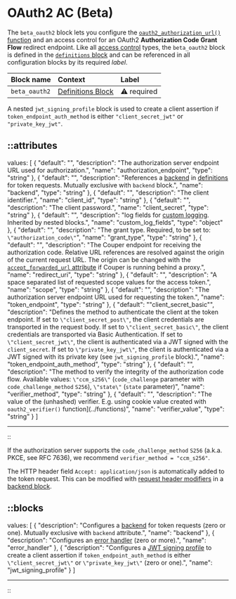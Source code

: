 # OAuth2 AC (Beta)

The `beta_oauth2` block lets you configure the [`oauth2_authorization_url()` function](/configuration/functions) and an access
control for an OAuth2 **Authorization Code Grant Flow** redirect endpoint.
Like all [access control](/configuration/access-control) types, the `beta_oauth2` block is defined in the [`definitions` block](/configuration/block/definitions) and can be referenced in all configuration blocks by its required _label_.

| Block name    | Context                                                      | Label            |
|:--------------|:-------------------------------------------------------------|:-----------------|
| `beta_oauth2` | [Definitions Block](/configuration/block/definitions)        | &#9888; required |

A nested `jwt_signing_profile` block is used to create a client assertion if `token_endpoint_auth_method` is either `"client_secret_jwt"` or `"private_key_jwt"`.

::attributes
---
values: [
  {
    "default": "",
    "description": "The authorization server endpoint URL used for authorization.",
    "name": "authorization_endpoint",
    "type": "string"
  },
  {
    "default": "",
    "description": "References a [backend](/configuration/block/backend) in [definitions](/configuration/block/definitions) for token requests. Mutually exclusive with `backend` block.",
    "name": "backend",
    "type": "string"
  },
  {
    "default": "",
    "description": "The client identifier.",
    "name": "client_id",
    "type": "string"
  },
  {
    "default": "",
    "description": "The client password.",
    "name": "client_secret",
    "type": "string"
  },
  {
    "default": "",
    "description": "log fields for [custom logging](/observation/logging#custom-logging). Inherited by nested blocks.",
    "name": "custom_log_fields",
    "type": "object"
  },
  {
    "default": "",
    "description": "The grant type. Required, to be set to: `\"authorization_code\"`",
    "name": "grant_type",
    "type": "string"
  },
  {
    "default": "",
    "description": "The Couper endpoint for receiving the authorization code. Relative URL references are resolved against the origin of the current request URL. The origin can be changed with the [`accept_forwarded_url` attribute](settings) if Couper is running behind a proxy.",
    "name": "redirect_uri",
    "type": "string"
  },
  {
    "default": "",
    "description": "A space separated list of requested scope values for the access token.",
    "name": "scope",
    "type": "string"
  },
  {
    "default": "",
    "description": "The authorization server endpoint URL used for requesting the token.",
    "name": "token_endpoint",
    "type": "string"
  },
  {
    "default": "\"client_secret_basic\"",
    "description": "Defines the method to authenticate the client at the token endpoint. If set to `\"client_secret_post\"`, the client credentials are transported in the request body. If set to `\"client_secret_basic\"`, the client credentials are transported via Basic Authentication. If set to `\"client_secret_jwt\"`, the client is authenticated via a JWT signed with the `client_secret`. If set to `\"private_key_jwt\"`, the client is authenticated via a JWT signed with its private key (see `jwt_signing_profile` block).",
    "name": "token_endpoint_auth_method",
    "type": "string"
  },
  {
    "default": "",
    "description": "The method to verify the integrity of the authorization code flow. Available values: `\"ccm_s256\"` (`code_challenge` parameter with `code_challenge_method` `S256`), `\"state\"` (`state` parameter)",
    "name": "verifier_method",
    "type": "string"
  },
  {
    "default": "",
    "description": "The value of the (unhashed) verifier. E.g. using cookie value created with `oauth2_verifier()` function](../functions)",
    "name": "verifier_value",
    "type": "string"
  }
]

---
::

If the authorization server supports the `code_challenge_method` `S256` (a.k.a. PKCE, see RFC 7636), we recommend `verifier_method = "ccm_s256"`.

The HTTP header field `Accept: application/json` is automatically added to the token request. This can be modified with [request header modifiers](/configuration/modifiers#request-header) in a [backend block](/configuration/block/backend).

::blocks
---
values: [
  {
    "description": "Configures a [backend](/configuration/block/backend) for token requests (zero or one). Mutually exclusive with `backend` attribute.",
    "name": "backend"
  },
  {
    "description": "Configures an [error handler](/configuration/block/error_handler) (zero or more).",
    "name": "error_handler"
  },
  {
    "description": "Configures a [JWT signing profile](/configuration/block/jwt_signing_profile) to create a client assertion if `token_endpoint_auth_method` is either `\"client_secret_jwt\"` or `\"private_key_jwt\"` (zero or one).",
    "name": "jwt_signing_profile"
  }
]

---
::
